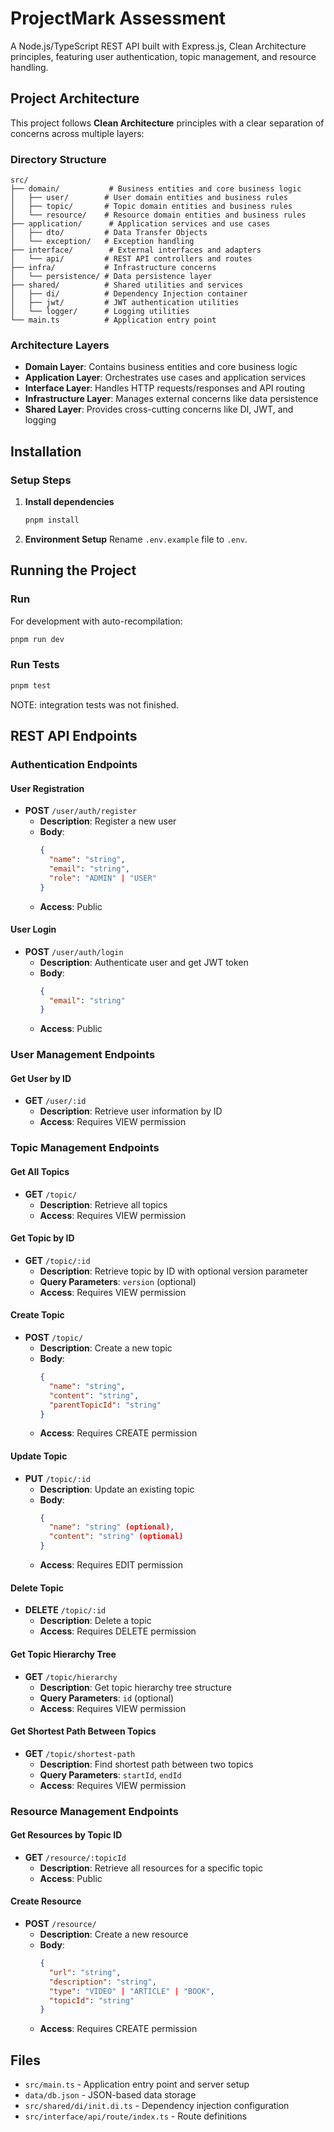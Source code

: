 # ProjectMark Assessment

A Node.js/TypeScript REST API built with Express.js, Clean Architecture principles, featuring user authentication, topic management, and resource handling.

## Project Architecture

This project follows **Clean Architecture** principles with a clear separation of concerns across multiple layers:

### Directory Structure

```
src/
├── domain/           # Business entities and core business logic
│   ├── user/        # User domain entities and business rules
│   ├── topic/       # Topic domain entities and business rules
│   └── resource/    # Resource domain entities and business rules
├── application/      # Application services and use cases
│   ├── dto/         # Data Transfer Objects
│   └── exception/   # Exception handling
├── interface/        # External interfaces and adapters
│   └── api/         # REST API controllers and routes
├── infra/           # Infrastructure concerns
│   └── persistence/ # Data persistence layer
├── shared/          # Shared utilities and services
│   ├── di/          # Dependency Injection container
│   ├── jwt/         # JWT authentication utilities
│   └── logger/      # Logging utilities
└── main.ts          # Application entry point
```

### Architecture Layers

- **Domain Layer**: Contains business entities and core business logic
- **Application Layer**: Orchestrates use cases and application services
- **Interface Layer**: Handles HTTP requests/responses and API routing
- **Infrastructure Layer**: Manages external concerns like data persistence
- **Shared Layer**: Provides cross-cutting concerns like DI, JWT, and logging

## Installation

### Setup Steps

1. **Install dependencies**
   ```bash
   pnpm install
   ```

2. **Environment Setup**
   Rename `.env.example` file to `.env`.

## Running the Project

### Run

For development with auto-recompilation:
```bash
pnpm run dev
```

### Run Tests
```bash
pnpm test
```
NOTE: integration tests was not finished.


## REST API Endpoints

### Authentication Endpoints

#### User Registration
- **POST** `/user/auth/register`
  - **Description**: Register a new user
  - **Body**:
    ```json
    {
      "name": "string",
      "email": "string", 
      "role": "ADMIN" | "USER"
    }
    ```
  - **Access**: Public

#### User Login
- **POST** `/user/auth/login`
  - **Description**: Authenticate user and get JWT token
  - **Body**:
    ```json
    {
      "email": "string"
    }
    ```
  - **Access**: Public

### User Management Endpoints

#### Get User by ID
- **GET** `/user/:id`
  - **Description**: Retrieve user information by ID
  - **Access**: Requires VIEW permission

### Topic Management Endpoints

#### Get All Topics
- **GET** `/topic/`
  - **Description**: Retrieve all topics
  - **Access**: Requires VIEW permission

#### Get Topic by ID
- **GET** `/topic/:id`
  - **Description**: Retrieve topic by ID with optional version parameter
  - **Query Parameters**: `version` (optional)
  - **Access**: Requires VIEW permission

#### Create Topic
- **POST** `/topic/`
  - **Description**: Create a new topic
  - **Body**:
    ```json
    {
      "name": "string",
      "content": "string",
      "parentTopicId": "string"
    }
    ```
  - **Access**: Requires CREATE permission

#### Update Topic
- **PUT** `/topic/:id`
  - **Description**: Update an existing topic
  - **Body**:
    ```json
    {
      "name": "string" (optional),
      "content": "string" (optional)
    }
    ```
  - **Access**: Requires EDIT permission

#### Delete Topic
- **DELETE** `/topic/:id`
  - **Description**: Delete a topic
  - **Access**: Requires DELETE permission

#### Get Topic Hierarchy Tree
- **GET** `/topic/hierarchy`
  - **Description**: Get topic hierarchy tree structure
  - **Query Parameters**: `id` (optional)
  - **Access**: Requires VIEW permission

#### Get Shortest Path Between Topics
- **GET** `/topic/shortest-path`
  - **Description**: Find shortest path between two topics
  - **Query Parameters**: `startId`, `endId`
  - **Access**: Requires VIEW permission

### Resource Management Endpoints

#### Get Resources by Topic ID
- **GET** `/resource/:topicId`
  - **Description**: Retrieve all resources for a specific topic
  - **Access**: Public

#### Create Resource
- **POST** `/resource/`
  - **Description**: Create a new resource
  - **Body**:
    ```json
    {
      "url": "string",
      "description": "string",
      "type": "VIDEO" | "ARTICLE" | "BOOK",
      "topicId": "string"
    }
    ```
  - **Access**: Requires CREATE permission

## Files

- `src/main.ts` - Application entry point and server setup
- `data/db.json` - JSON-based data storage
- `src/shared/di/init.di.ts` - Dependency injection configuration
- `src/interface/api/route/index.ts` - Route definitions
